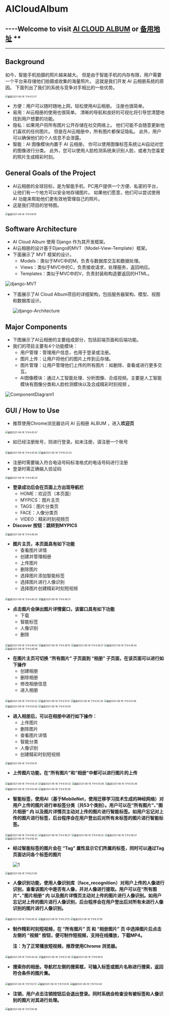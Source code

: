 # AICloudAlbum	

## ----Welcome to visit [AI CLOUD ALBUM](http://album.mjx.ink) or [备用地址](https://album.labmem.site) **

---

## **Background**

如今，智能手机拍摄的照片越来越大。 但是由于智能手机的内存有限，用户需要一个平台来存储他们拍摄或收集的海量照片。 这就是我们开发 AI 云相册系统的原因。
下面列出了我们的系统与竞争对手相比的一些优势。

<img src="https://github.com/LabmemNo004/LabmemNo004.github.io/blob/master/Images/AICloudAlbum/截屏2021-06-16 下午4.13.37.png" alt="截屏2021-06-16 下午4.13.37" style="zoom:50%;" />

- 方便：用户可以随时随地上网，轻松使用AI云相册。 注册也很简单。
- 易用：AI云相册的使用也很简单。 清晰的导航和良好的可视化将引导您清楚地找到用户想要的功能。
- 隐私：如果用户将所有图片公开存储在社交网络上。 他们可能不会随意更新他们喜欢的任何图片。 但是在AI云相册中，所有图片都保证隐私。 此外，用户可以确保他们的个人信息不会泄露。
- 智能：AI 图像模块内置于 AI 云相册。 你可以使用图像标签系统让AI自动对您的图像进行分类。 此外，您可以使用人脸检测系统来识别人脸，或者为您喜爱的照片生成精彩时刻。





## **General Goals of the Project**

- AI云相册的全球目标，是为智能手机、PC用户提供一个方便、私密的平台，让他们有一个地方可以安全地存储图片。 如果他们愿意，他们可以尝试使用 AI 功能来帮助他们更有效地管理自己的照片。
- 这是我们项目的甘特图。

<img src="https://github.com/LabmemNo004/LabmemNo004.github.io/blob/master/Images/AICloudAlbum/截屏2021-06-16 下午4.18.19.png" alt="截屏2021-06-16 下午4.18.19" style="zoom:50%;" />





## **Software Architecture**

- AI Cloud Album 使用 Django 作为其开发框架。
- AI云相册的设计基于Django的MVT（Model-View-Template）框架。
- 下面展示了 MVT 框架的设计。
  - Models：类似于MVC中的M，负责与数据库交互和数据处理。
  - Views：类似于MVC中的C，负责接收请求，处理服务，返回响应。
  - Templates：类似于MVC中的V，负责封装和构造要返回的HTML。

![django-MVT](https://github.com/LabmemNo004/LabmemNo004.github.io/blob/master/Images/AICloudAlbum/django-MVT.png)



- 下面展示了AI Cloud Album项目的详细架构，包括服务器架构、模型、视图和数据库设计。

  ![django-Architecture](https://github.com/LabmemNo004/LabmemNo004.github.io/blob/master/Images/AICloudAlbum/django-Architecture.png)





## **Major Components**

- 下图展示了AI云相册的主要组成部分，包括前端页面和后端功能。
- 我们的项目主要有4个功能模块：
  - 用户管理：管理用户信息，也用于登录或注册。
  - 图片上传：让用户将他们的图片上传到云存储。
  - 图片管理：让用户管理他们上传的所有图片：如删除、查看或进行更多交互。
  - AI图像模块：通过人工智能处理、分析图像、合成视频。主要是人工智能模块有图像分类和人脸检测模块以及合成精彩时刻视频 。

![ComponentDiagram1](https://github.com/LabmemNo004/LabmemNo004.github.io/blob/master/Images/AICloudAlbum/ComponentDiagram1.png)





## **GUI / How to Use**

- 推荐使用Chrome浏览器访问 AI 云相册 ALBUM ，进入**欢迎页**

<img src="https://github.com/LabmemNo004/LabmemNo004.github.io/blob/master/Images/AICloudAlbum/截屏2021-06-16 下午4.45.47.png" alt="截屏2021-06-16 下午4.45.47" style="zoom:50%;" />



- 如已经注册账号，则进行登录。如未注册，请注册一个账号

<img src="https://github.com/LabmemNo004/LabmemNo004.github.io/blob/master/Images/AICloudAlbum/截屏2021-06-16 下午4.45.56.png" alt="截屏2021-06-16 下午4.45.56" style="zoom:50%;" />

<img src="https://github.com/LabmemNo004/LabmemNo004.github.io/blob/master/Images/AICloudAlbum/截屏2021-06-16 下午10.33.20.png" alt="截屏2021-06-16 下午10.33.20" style="zoom:50%;" />



- 注册时需要输入符合电话号码标准格式的电话号码进行注册
- 登录时需正确输入验证码

<img src="https://github.com/LabmemNo004/LabmemNo004.github.io/blob/master/Images/AICloudAlbum/截屏2021-06-16 下午4.46.20.png" alt="截屏2021-06-16 下午4.46.20" style="zoom:50%;" />



- **登录成功后会在页面上方出现导航栏**
  - HOME：欢迎页（本页面）
  - MYPICS：图片主页
  - TAGS：图片分类页
  - FACE：人像分类页
  - VIDEO：精彩时刻视频页
- **Discover 按钮：跳转到MYPICS**

<img src="https://github.com/LabmemNo004/LabmemNo004.github.io/blob/master/Images/AICloudAlbum/截屏2021-06-16 下午4.46.44.png" alt="截屏2021-06-16 下午4.46.44" style="zoom:50%;" />



- **图片主页，本页面具有如下功能**
  - 查看图片详情
  - 创建并管理相册
  - 上传图片
  - 删除图片
  - 选择图片添加智能标签
  - 选择图片进行人像识别
  - 选择图片创建精彩时刻短视频

<img src="https://github.com/LabmemNo004/LabmemNo004.github.io/blob/master/Images/AICloudAlbum/截屏2021-06-16 下午4.48.25.png" alt="截屏2021-06-16 下午4.48.25" style="zoom:50%;" />

<img src="https://github.com/LabmemNo004/LabmemNo004.github.io/blob/master/Images/AICloudAlbum/截屏2021-06-16 下午4.48.31.png" alt="截屏2021-06-16 下午4.48.31" style="zoom:50%;" />



- **点击图片会弹出图片详情窗口，该窗口具有如下功能**
  - 下载
  - 智能标签
  - 人像识别
  - 删除

<img src="https://github.com/LabmemNo004/LabmemNo004.github.io/blob/master/Images/AICloudAlbum/截屏2021-06-16 下午4.48.50.png" alt="截屏2021-06-16 下午4.48.50" style="zoom:50%;" />

<img src="https://github.com/LabmemNo004/LabmemNo004.github.io/blob/master/Images/AICloudAlbum/截屏2021-06-16 下午4.49.15.png" alt="截屏2021-06-16 下午4.49.15" style="zoom:50%;" />

<img src="https://github.com/LabmemNo004/LabmemNo004.github.io/blob/master/Images/AICloudAlbum/截屏2021-06-16 下午4.49.21.png" alt="截屏2021-06-16 下午4.49.21" style="zoom:50%;" />

<img src="https://github.com/LabmemNo004/LabmemNo004.github.io/blob/master/Images/AICloudAlbum/截屏2021-06-16 下午4.49.34.png" alt="截屏2021-06-16 下午4.49.34" style="zoom:50%;" />

<img src="https://github.com/LabmemNo004/LabmemNo004.github.io/blob/master/Images/AICloudAlbum/截屏2021-06-16 下午4.49.46.png" alt="截屏2021-06-16 下午4.49.46" style="zoom:50%;" />



- **在图片主页可切换 “所有图片” 子页面到 “相册” 子页面，在该页面可以进行如下操作**
  - 创建相册
  - 删除相册
  - 修改相册信息
  - 进入相册

<img src="https://github.com/LabmemNo004/LabmemNo004.github.io/blob/master/Images/AICloudAlbum/截屏2021-06-16 下午4.50.32.png" alt="截屏2021-06-16 下午4.50.32" style="zoom:50%;" />

<img src="https://github.com/LabmemNo004/LabmemNo004.github.io/blob/master/Images/AICloudAlbum/截屏2021-06-16 下午4.51.01.png" alt="截屏2021-06-16 下午4.51.01" style="zoom:50%;" />

<img src="https://github.com/LabmemNo004/LabmemNo004.github.io/blob/master/Images/AICloudAlbum/截屏2021-06-16 下午4.52.39.png" alt="截屏2021-06-16 下午4.52.39" style="zoom:50%;" />

<img src="https://github.com/LabmemNo004/LabmemNo004.github.io/blob/master/Images/AICloudAlbum/截屏2021-06-16 下午4.52.56.png" alt="截屏2021-06-16 下午4.52.56" style="zoom:50%;" />

<img src="https://github.com/LabmemNo004/LabmemNo004.github.io/blob/master/Images/AICloudAlbum/截屏2021-06-16 下午4.54.00.png" alt="截屏2021-06-16 下午4.54.00" style="zoom:50%;" />

<img src="https://github.com/LabmemNo004/LabmemNo004.github.io/blob/master/Images/AICloudAlbum/截屏2021-06-16 下午4.54.05.png" alt="截屏2021-06-16 下午4.54.05" style="zoom:50%;" />



- **进入相册后，可以在相册中进行如下操作：**
  - 上传图片
  - 删除图片
  - 查看图片详情
  - 智能分类
  - 人像识别
  - 创建精彩时刻短视频

<img src="https://github.com/LabmemNo004/LabmemNo004.github.io/blob/master/Images/AICloudAlbum/截屏2021-06-16 下午4.54.14.png" alt="截屏2021-06-16 下午4.54.14" style="zoom:50%;" />



- **上传图片功能，在“所有图片”和“相册”中都可以进行图片的上传**

<img src="https://github.com/LabmemNo004/LabmemNo004.github.io/blob/master/Images/AICloudAlbum/截屏2021-06-16 下午4.54.24.png" alt="截屏2021-06-16 下午4.54.24" style="zoom:50%;" />

<img src="https://github.com/LabmemNo004/LabmemNo004.github.io/blob/master/Images/AICloudAlbum/截屏2021-06-16 下午4.54.32.png" alt="截屏2021-06-16 下午4.54.32" style="zoom:50%;" />

<img src="https://github.com/LabmemNo004/LabmemNo004.github.io/blob/master/Images/AICloudAlbum/截屏2021-06-16 下午4.55.06.png" alt="截屏2021-06-16 下午4.55.06" style="zoom:50%;" />

<img src="https://github.com/LabmemNo004/LabmemNo004.github.io/blob/master/Images/AICloudAlbum/截屏2021-06-16 下午4.55.46.png" alt="截屏2021-06-16 下午4.55.46" style="zoom:50%;" />

<img src="https://github.com/LabmemNo004/LabmemNo004.github.io/blob/master/Images/AICloudAlbum/截屏2021-06-16 下午4.55.49.png" alt="截屏2021-06-16 下午4.55.49" style="zoom:50%;" />

<img src="https://github.com/LabmemNo004/LabmemNo004.github.io/blob/master/Images/AICloudAlbum/截屏2021-06-16 下午4.55.56.png" alt="截屏2021-06-16 下午4.55.56" style="zoom:50%;" />



- **智能标签，使用AI（基于MobileNet，使用迁移学习技术生成的神经网络）对用户上传的图片进行单标签分类（共53个类别）。用户可以在“所有图片”、”图片相册“ 内 以及图片详情页主动对上传的图片进行智能标签。如用户忘记对上传的图片进行标签，后台程序会在用户登出后对所有未标签的图片进行智能标签。**

<img src="https://github.com/LabmemNo004/LabmemNo004.github.io/blob/master/Images/AICloudAlbum/截屏2021-06-16 下午4.56.22.png" alt="截屏2021-06-16 下午4.56.22" style="zoom:50%;" />

<img src="https://github.com/LabmemNo004/LabmemNo004.github.io/blob/master/Images/AICloudAlbum/截屏2021-06-16 下午4.56.27.png" alt="截屏2021-06-16 下午4.56.27" style="zoom:50%;" />

<img src="https://github.com/LabmemNo004/LabmemNo004.github.io/blob/master/Images/AICloudAlbum/截屏2021-06-16 下午4.56.32.png" alt="截屏2021-06-16 下午4.56.32" style="zoom:50%;" />

<img src="https://github.com/LabmemNo004/LabmemNo004.github.io/blob/master/Images/AICloudAlbum/截屏2021-06-16 下午4.56.37.png" alt="截屏2021-06-16 下午4.56.37" style="zoom:50%;" />

<img src="https://github.com/LabmemNo004/LabmemNo004.github.io/blob/master/Images/AICloudAlbum/截屏2021-06-16 下午4.56.43.png" alt="截屏2021-06-16 下午4.56.43" style="zoom:50%;" />



- **经过智能标签的图片会在 “Tag” 属性显示它们所属的标签，同时可以通过Tag页面访问各个标签的图片**

  

  ![1](https://github.com/LabmemNo004/LabmemNo004.github.io/blob/master/Images/AICloudAlbum/1.jpg)



<img src="https://github.com/LabmemNo004/LabmemNo004.github.io/blob/master/Images/AICloudAlbum/截屏2021-06-18 下午6.21.06.png" alt="截屏2021-06-18 下午6.21.06" style="zoom:50%;" />



- **人像识别功能，使用人像识别库（face_recognition）对用户上传的人像进行识别，查看该图片中是否有人像，并对人像进行提取。用户可以在“所有图片”、”图片相册“ 内 以及图片详情页主动对上传的图片进行人像识别。如用户忘记对上传的图片进行人像识别，后台程序会在用户登出后对所有未进行人像识别的图片进行人像识别。**

<img src="https://github.com/LabmemNo004/LabmemNo004.github.io/blob/master/Images/AICloudAlbum/截屏2021-06-18 下午6.38.35.png" alt="截屏2021-06-18 下午6.38.35" style="zoom:50%;" />

<img src="https://github.com/LabmemNo004/LabmemNo004.github.io/blob/master/Images/AICloudAlbum/截屏2021-06-18 下午6.37.51.png" alt="截屏2021-06-18 下午6.37.51" style="zoom:50%;" />

<img src="https://github.com/LabmemNo004/LabmemNo004.github.io/blob/master/Images/AICloudAlbum/截屏2021-06-18 下午6.37.56.png" alt="截屏2021-06-18 下午6.37.56" style="zoom:50%;" />



- **制作精彩时刻短视频，在 “所有图片” 页 和 “相册图片” 页 中选择图片后点击左侧的 “视频” 按钮，便可制作短视频，支持在线播放，下载MP4。**

  **注：为了正常播放短视频，推荐使用Chrome 浏览器。**

<img src="https://github.com/LabmemNo004/LabmemNo004.github.io/blob/master/Images/AICloudAlbum/截屏2021-06-18 下午6.44.28.png" alt="截屏2021-06-18 下午6.44.28" style="zoom:50%;" />

<img src="https://github.com/LabmemNo004/LabmemNo004.github.io/blob/master/Images/AICloudAlbum/截屏2021-06-18 下午6.51.36.png" alt="截屏2021-06-18 下午6.51.36" style="zoom:50%;" />

<img src="https://github.com/LabmemNo004/LabmemNo004.github.io/blob/master/Images/AICloudAlbum/截屏2021-06-18 下午6.56.15.png" alt="截屏2021-06-18 下午6.56.15" style="zoom:50%;" />



- **搜索你的相册。导航栏左侧的搜索框，可输入标签或图片名称进行搜索，返回符合条件的图片集。**

<img src="https://github.com/LabmemNo004/LabmemNo004.github.io/blob/master/Images/AICloudAlbum/截屏2021-06-18 下午7.02.51.png" alt="截屏2021-06-18 下午7.02.51" style="zoom:50%;" />

<img src="https://github.com/LabmemNo004/LabmemNo004.github.io/blob/master/Images/AICloudAlbum/截屏2021-06-18 下午7.03.18.png" alt="截屏2021-06-18 下午7.03.18" style="zoom:50%;" />

<img src="https://github.com/LabmemNo004/LabmemNo004.github.io/blob/master/Images/AICloudAlbum/截屏2021-06-18 下午7.03.40.png" alt="截屏2021-06-18 下午7.03.40" style="zoom:50%;" />



- **注销，用户点击注销按钮后会退出登录。同时系统会检查没有被标签和人像识别的图片对其进行处理。**

<img src="https://github.com/LabmemNo004/LabmemNo004.github.io/blob/master/Images/AICloudAlbum/截屏2021-06-18 下午7.08.46.png" alt="截屏2021-06-18 下午7.08.46" style="zoom:50%;" />






